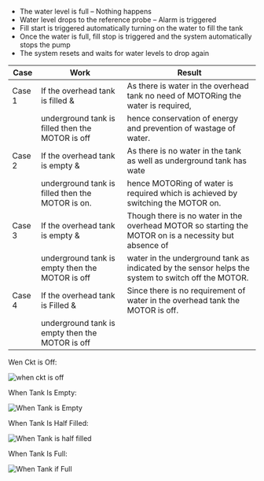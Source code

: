 * The water level is full – Nothing happens
* Water level drops to the reference probe – Alarm is triggered
* Fill start is triggered automatically turning on the water to fill the tank
* Once the water is full, fill stop is triggered and the system automatically stops the pump
* The system resets and waits for water levels to drop again

| Case   |                               Work                 |                 Result                                                                               |
|--------|----------------------------------------------------|------------------------------------------------------------------------------------------------------|
| Case 1 | If the overhead tank is filled &                   | As there is water in the overhead tank no need of MOTORing the water is required,                    |
|        |  underground tank is filled then the MOTOR is off  | hence conservation of energy and prevention of wastage of water.                                     |
| Case 2 | If the overhead tank is empty &                    | As there is no water in the tank as well as underground tank has wate                                | 
|        |  underground tank is filled then the MOTOR is on.  | hence MOTORing of water is required which is achieved by switching the MOTOR on.                     |
| Case 3 | If the overhead tank is empty &                    | Though there is no water in the overhead MOTOR so starting the MOTOR on is a necessity but absence of|
|        | underground tank is empty then the MOTOR is off    | water in the underground tank as indicated by the sensor helps the system to switch off the MOTOR.   | 
| Case 4 | If the overhead tank is Filled &                   | Since there is no requirement of water in the overhead tank the MOTOR is off.                        |
|        | underground tank is empty then the MOTOR is off    |                                                                                                      |

Wen Ckt is Off:

![when ckt is off](https://user-images.githubusercontent.com/98880912/157264977-851aa488-f9ba-48b1-8f36-35382974d93a.png)

When Tank Is Empty:

![When Tank is Empty](https://user-images.githubusercontent.com/98880912/157265057-cf39ff86-8cb1-4124-9068-9d6b69fc5372.png)

When Tank Is Half Filled:

![When Tank is half filled](https://user-images.githubusercontent.com/98880912/157265106-c62025bd-f875-4839-b6c4-5a74cbf63651.png)

When Tank Is Full:

![When Tank if Full](https://user-images.githubusercontent.com/98880912/157265157-096a4b03-0769-45fa-8b7f-4c61bd90d041.png)
